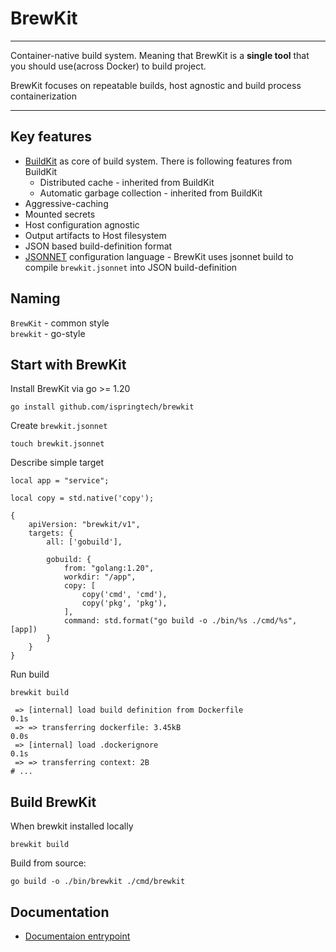 # BrewKit

----

Container-native build system. Meaning that BrewKit is a **single tool** that you should use(across Docker) to build project.

BrewKit focuses on repeatable builds, host agnostic and build process containerization

----

## Key features

* [BuildKit](https://github.com/moby/buildkit) as core of build system. There is following features from BuildKit 
  * Distributed cache - inherited from BuildKit
  * Automatic garbage collection - inherited from BuildKit
* Aggressive-caching
* Mounted secrets
* Host configuration agnostic
* Output artifacts to Host filesystem
* JSON based build-definition format  
* [JSONNET](https://jsonnet.org/) configuration language - BrewKit uses jsonnet build to compile `brewkit.jsonnet` into JSON build-definition

## Naming

`BrewKit` - common style
<br/>
`brewkit` - go-style

## Start with BrewKit

Install BrewKit via go >= 1.20 
```shell
go install github.com/ispringtech/brewkit
```

Create `brewkit.jsonnet`
```shell
touch brewkit.jsonnet
```

Describe simple target
```jsonnet
local app = "service";

local copy = std.native('copy');

{
    apiVersion: "brewkit/v1",
    targets: {
        all: ['gobuild'],
        
        gobuild: {
            from: "golang:1.20",
            workdir: "/app",
            copy: [
                copy('cmd', 'cmd'),
                copy('pkg', 'pkg'),
            ],
            command: std.format("go build -o ./bin/%s ./cmd/%s", [app])
        }
    }
}
```

Run build
```shell
brewkit build

 => [internal] load build definition from Dockerfile                                                                                                                                                           0.1s
 => => transferring dockerfile: 3.45kB                                                                                                                                                                         0.0s
 => [internal] load .dockerignore                                                                                                                                                                              0.1s
 => => transferring context: 2B
# ...
```

## Build BrewKit

When brewkit installed locally
```shell
brewkit build
```

Build from source:
```shell
go build -o ./bin/brewkit ./cmd/brewkit
```

## Documentation

* [Documentaion entrypoint](docs/readme.md)